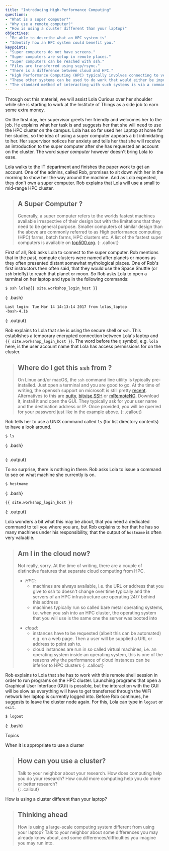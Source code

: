 ```yaml
---
title: "Introducing High-Performance Computing"
questions:
- "What is a super computer?"
- "Why use a remote computer?"
- "How is using a cluster different than your laptop?"
objectives:
- "Be able to describe what an HPC system is"
- "Identify how an HPC system could benefit you."
keypoints:
- "Super computers do not have screens."
- "Super computers are setup in remote places."
- "Super computers can be reached with ssh."
- "Files are transferred using scp/rsync."
- "There is a difference between cloud and HPC."
- "High Performance Computing (HPC) typically involves connecting to very large computing systems elsewhere in the world."
- "These other systems can be used to do work that would either be impossible or much slower or smaller systems."
- "The standard method of interacting with such systems is via a command line interface called Bash."
---
```


Through out this material, we will assist Lola Curious over her shoulder while she is starting to work at the Institute of Things as a side job to earn some extra money. 

On the first day, her supervisor greets her friendly and welcomes her to the job. He explains what her task is and suggests her that she will need to use the HPC cluster on the campus. Lola has so far used her Laptop at home for her studies, so the idea of using a super computer appears a bit intimidating to her. Her supervisor notices her anxiety and tells her that she will receive an introduction to the super computer after she has requested an account on the cluster. The word _super computer_ however doesn't bring Lola to ease.

Lola walks to the IT department and finishes the paper work to get an account. One of the admins, called Rob, promises to sit down with her in the morning to show her the way around the machine. And as Lola expected, they don't own a super computer. Rob explains that Lola will use a small to mid-range HPC cluster.

> ## A Super Computer ?
> Generally, a super computer refers to the worlds fastest machines available irrespective of their design but with the limitations that they need to be general purpose. Smaller computers of similar design than the above are commonly referred to as High performance computing (HPC) farms, batch farms, HPC clusters etc. A list of the fastest super computers is available on [top500.org](https://www.top500.org/lists/).
{: .callout}

First of all, Rob asks Lola to connect to the super computer. Rob mentions that in the past, compute clusters were named after planets or moons as they often presented distant somewhat mythological places. One of Rob's first instructors then often said, that they would use the Space Shuttle (or `ssh` briefly) to reach that planet or moon. So Rob asks Lola to open a terminal on her laptop and type in the following commands:

~~~ 
$ ssh lola@{{ site.workshop_login_host }}
~~~
{: .bash}

~~~ 
Last login: Tue Mar 14 14:13:14 2017 from lolas_laptop
-bash-4.1$ 
~~~
{: .output}

Rob explains to Lola that she is using the secure shell or `ssh`. This establishes a temporary encrypted connection between Lola's laptop and `{{ site.workshop_login_host }}`. The word before the `@` symbol, e.g. `lola` here, is the user account name that Lola has access permissions for on the cluster. 

> ## Where do I get this `ssh` from ?
> On Linux and/or macOS, the `ssh` command line utility is typically pre-installed. Just open a terminal and you are good to go. At the time of writing, the openssh support on microsoft is still pretty [recent](https://blogs.msdn.microsoft.com/powershell/2017/12/15/using-the-openssh-beta-in-windows-10-fall-creators-update-and-windows-server-1709/). Alternatives to this are [putty](http://www.putty.org), [bitvise SSH](https://www.bitvise.com/ssh-client-download) or [mRemoteNG](https://mremoteng.org/). Download it, install it and open the GUI. They typically ask for your user name and the destination address or IP. Once provided, you will be queried for your password just like in the example above.
{: .callout}


Rob tells her to use a UNIX command called `ls` (for list directory contents) to have a look around. 

~~~ 
$ ls
~~~
{: .bash}

~~~ 
~~~
{: .output}

To no surprise, there is nothing in there. Rob asks Lola to issue a command to see on what machine she currently is on.

~~~ 
$ hostname
~~~
{: .bash}

~~~ 
{{ site.workshop_login_host }}
~~~
{: .output}

Lola wonders a bit what this may be about, that you need a dedicated command to tell you where you are, but Rob explains to her that he has so many machines under his responsibility, that the output of `hostname` is often very valuable.

> ## Am I in the cloud now?
> Not really, sorry. At the time of writing, there are a couple of distinctive features that separate cloud computing from HPC.
> + *HPC*:
>   + machines are always available, i.e. the URL or address that you give to ssh to doesn't change over time typically and the servers of an HPC infrastructure are operating 24/7 behind this address
>   + machines typically run so called bare metal operating systems, i.e. when you ssh into an HPC cluster, the operating system that you will use is the same one the server was booted into
> - *cloud*:
>   - instances have to be requested (albeit this can be automated) e.g. on a web page. Then a user will be supplied a URL or address to point ssh to.
>   - cloud instances are run in so called virtual machines, i.e. an operating system inside an operating system, this is one of the reasons why the performance of cloud instances can be inferior to HPC clusters
{: .callout}

Rob explains to Lola that she has to work with this remote shell session in order to run programs on the HPC cluster. Launching programs that open a Graphical User Interface (GUI) is possible, but the interaction with the GUI will be slow as everything will have to get transferred through the WiFi network her laptop is currently logged into. Before Rob continues, he suggests to leave the cluster node again. For this, Lola can type in `logout` or `exit`.

~~~ 
$ logout
~~~
{: .bash}


Topics

When it is appropriate to use a cluster

> ## How can you use a cluster?
> 
> Talk to your neighbor about your research.  How does computing 
> help you do your research?  How could more computing help you 
> do more or better research?  
{: .callout}

How is using a cluster different than your laptop?  

> ## Thinking ahead
> How is using a large-scale computing system different 
> from using your laptop? Talk to your neighbor about some 
> differences you may already know about, and some 
> differences/difficulties you imagine you may run into.


